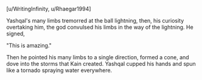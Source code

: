 \[u/WritingInfinity, u/Rhaegar1994\]

Yashqal's many limbs tremorred at the ball lightning, then, his curiosity overtaking him, the god convulsed his limbs in the way of the lightning. He signed,

"This is amazing." 

Then he pointed his many limbs to a single direction, formed a cone, and dove into the storms that Kain created. Yashqal cupped his hands and spun like a tornado spraying water everywhere.